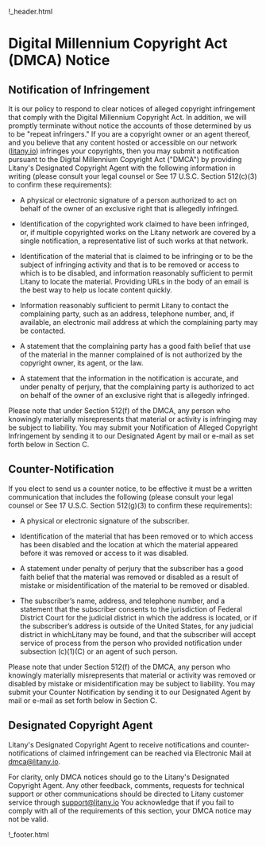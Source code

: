 !_header.html

Digital Millennium Copyright Act (DMCA) Notice
====

## Notification of Infringement

It is our policy to respond to clear notices of alleged copyright infringement that comply with the Digital Millennium Copyright Act. In addition, we will promptly terminate without notice the accounts of those determined by us to be "repeat infringers." If you are a copyright owner or an agent thereof, and you believe that any content hosted or accessible on our network ([litany.io](http://litany.io)) infringes your copyrights, then you may submit a notification pursuant to the Digital Millennium Copyright Act ("DMCA") by providing Litany's Designated Copyright Agent with the following information in writing (please consult your legal counsel or See 17 U.S.C. Section 512(c)(3) to confirm these requirements):

* A physical or electronic signature of a person authorized to act on behalf of the owner of an exclusive right that is allegedly infringed.

* Identification of the copyrighted work claimed to have been infringed, or, if multiple copyrighted works on the Litany network are covered by a single notification, a representative list of such works at that network.

* Identification of the material that is claimed to be infringing or to be the subject of infringing activity and that is to be removed or access to which is to be disabled, and information reasonably sufficient to permit Litany to locate the material. Providing URLs in the body of an email is the best way to help us locate content quickly.

* Information reasonably sufficient to permit Litany to contact the complaining party, such as an address, telephone number, and, if available, an electronic mail address at which the complaining party may be contacted.

* A statement that the complaining party has a good faith belief that use of the material in the manner complained of is not authorized by the copyright owner, its agent, or the law.

* A statement that the information in the notification is accurate, and under penalty of perjury, that the complaining party is authorized to act on behalf of the owner of an exclusive right that is allegedly infringed.

Please note that under Section 512(f) of the DMCA, any person who knowingly materially misrepresents that material or activity is infringing may be subject to liability.
You may submit your Notification of Alleged Copyright Infringement by sending it to our Designated Agent by mail or e-mail as set forth below in Section C.

## Counter-Notification

If you elect to send us a counter notice, to be effective it must be a written communication that includes the following (please consult your legal counsel or See 17 U.S.C. Section 512(g)(3) to confirm these requirements):

* A physical or electronic signature of the subscriber.

* Identification of the material that has been removed or to which access has been disabled and the location at which the material appeared before it was removed or access to it was disabled.

* A statement under penalty of perjury that the subscriber has a good faith belief that the material was removed or disabled as a result of mistake or misidentification of the material to be removed or disabled.

* The subscriber’s name, address, and telephone number, and a statement that the subscriber consents to the jurisdiction of Federal District Court for the judicial district in which the address is located, or if the subscriber’s address is outside of the United States, for any judicial district in whichLitany may be found, and that the subscriber will accept service of process from the person who provided notification under subsection (c)(1)(C) or an agent of such person.

Please note that under Section 512(f) of the DMCA, any person who knowingly materially misrepresents that material or activity was removed or disabled by mistake or misidentification may be subject to liability.
You may submit your Counter Notification by sending it to our Designated Agent by mail or e-mail as set forth below in Section C.

## Designated Copyright Agent

Litany's Designated Copyright Agent to receive notifications and counter-notifications of claimed infringement can be reached via Electronic Mail at [dmca@litany.io](mailto:dmca@litany.io).

For clarity, only DMCA notices should go to the Litany's Designated Copyright Agent.  Any other feedback, comments, requests for technical support or other communications should be directed to Litany customer service through [support@litany.io](mailto:support@litany.io) You acknowledge that if you fail to comply with all of the requirements of this section, your DMCA notice may not be valid.

!_footer.html